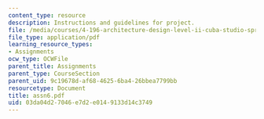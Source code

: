 ```yaml
---
content_type: resource
description: Instructions and guidelines for project.
file: /media/courses/4-196-architecture-design-level-ii-cuba-studio-spring-2004/03da04d27046e7d2e0149133d14c3749_assn6.pdf
file_type: application/pdf
learning_resource_types:
- Assignments
ocw_type: OCWFile
parent_title: Assignments
parent_type: CourseSection
parent_uid: 9c19678d-af68-4625-6ba4-26bbea7799bb
resourcetype: Document
title: assn6.pdf
uid: 03da04d2-7046-e7d2-e014-9133d14c3749
---
```

